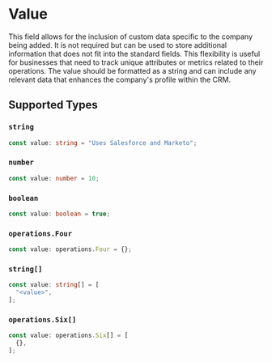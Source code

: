# Value

This field allows for the inclusion of custom data specific to the company being added. It is not required but can be used to store additional information that does not fit into the standard fields. This flexibility is useful for businesses that need to track unique attributes or metrics related to their operations. The value should be formatted as a string and can include any relevant data that enhances the company's profile within the CRM.


## Supported Types

### `string`

```typescript
const value: string = "Uses Salesforce and Marketo";
```

### `number`

```typescript
const value: number = 10;
```

### `boolean`

```typescript
const value: boolean = true;
```

### `operations.Four`

```typescript
const value: operations.Four = {};
```

### `string[]`

```typescript
const value: string[] = [
  "<value>",
];
```

### `operations.Six[]`

```typescript
const value: operations.Six[] = [
  {},
];
```

